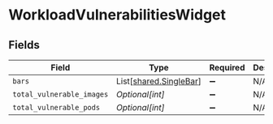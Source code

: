 # WorkloadVulnerabilitiesWidget


## Fields

| Field                                                      | Type                                                       | Required                                                   | Description                                                |
| ---------------------------------------------------------- | ---------------------------------------------------------- | ---------------------------------------------------------- | ---------------------------------------------------------- |
| `bars`                                                     | List[[shared.SingleBar](../../models/shared/singlebar.md)] | :heavy_minus_sign:                                         | N/A                                                        |
| `total_vulnerable_images`                                  | *Optional[int]*                                            | :heavy_minus_sign:                                         | N/A                                                        |
| `total_vulnerable_pods`                                    | *Optional[int]*                                            | :heavy_minus_sign:                                         | N/A                                                        |